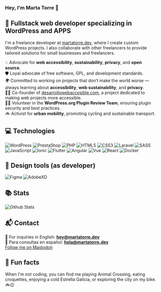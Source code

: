### Hey, I'm Marta Torre 👋

## 🚀 Fullstack web developer specializing in WordPress and APPS

I'm a freelance developer at [martatorre.dev](https://martatorre.dev), where I create custom WordPress projects. I also collaborate with other freelancers to provide tailored solutions for small businesses and freelancers.

💡 Advocate for **web accessibility**, **sustainability**, **privacy**, and **open source**.  
🛡️ Loyal advocate of free software, GPL, and development standards.  
🌍 Committed to working on projects that don’t make the world worse — always learning about **accessibility**, **web sustainability**, and **privacy**.  
👩‍💻 Co-founder of [desarrollowebaccesible.com](https://desarrollowebaccesible.com), a project dedicated to making web projects more accessible.  
🙋‍♀️ Volunteer in the **WordPress.org Plugin Review Team**, ensuring plugin security and best practices.  
🚲 Activist for **urban mobility**, promoting cycling and sustainable transport.  

## 💻 Technologies

![WordPress](https://img.shields.io/badge/-WordPress-21759B?style=plastic&logo=wordpress&logoColor=white)
![PrestaShop](https://img.shields.io/badge/-PrestaShop-DF0067?style=plastic&logo=prestashop&logoColor=white)
![PHP](https://img.shields.io/badge/-PHP-777BB4?style=plastic&logo=php&logoColor=white)
![HTML5](https://img.shields.io/badge/-HTML5-E34F26?style=plastic&logo=html5&logoColor=white)
![CSS3](https://img.shields.io/badge/-CSS3-1572B6?style=plastic&logo=css3&logoColor=white)
![Laravel](https://img.shields.io/badge/-Laravel-FF2D20?style=plastic&logo=laravel&logoColor=white)
![SASS](https://img.shields.io/badge/-SASS-CC6699?style=plastic&logo=sass&logoColor=white)  
![JavaScript](https://img.shields.io/badge/-JavaScript-F7DF1E?style=plastic&logo=JavaScript&logoColor=black)
![Ionic](https://img.shields.io/badge/-Ionic-3880FF?style=plastic&logo=ionic&logoColor=black)
![Flutter](https://img.shields.io/badge/-Flutter-02569B?style=plastic&logo=flutter&logoColor=white)
![Angular](https://img.shields.io/badge/-Angular-DD0031?style=plastic&logo=angular)
![Vue](https://img.shields.io/badge/-Vue-4FC08D?style=plastic&logo=vue.js&logoColor=white)
![React](https://img.shields.io/badge/-React-61DAFB?style=plastic&logo=react&logoColor=white)
![Docker](https://img.shields.io/badge/-Docker-2496ED?style=plastic&logo=docker&logoColor=white)

## 🎨 Design tools (as developer)
![Figma](https://img.shields.io/badge/-Figma-F24E1E?style=plastic&logo=figma&logoColor=white)
![AdobeXD](https://img.shields.io/badge/-Adobe%20XD-FF26BE?style=flat&logo=Adobe%20XD&logoColor=white)

## 📚 Stats
![Github Stats](https://github-readme-stats.vercel.app/api?username=martatorredev&count_private=true&show_icons=true&include_all_commits=true)

## 📬 Contact
📧 For inquiries in English: **hey@martatorre.dev**  
📧 Para consultas en español: **hola@martatorre.dev**  
[Follow me on Mastodon](https://masto.es/@martatorredev)

## 🍻 Fun facts
When I'm not coding, you can find me playing Animal Crossing, eating croquettes, enjoying a cold Estrella Galicia, or exploring the city on my bike. 🚲😉

